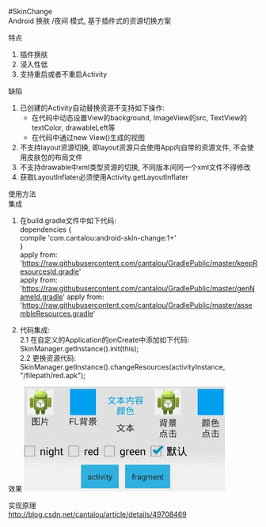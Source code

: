#SkinChange  
Android 换肤 /夜间 模式, 基于插件式的资源切换方案

特点 
1. 插件换肤  
2. 浸入性低  
3. 支持重启或者不重启Activity  

缺陷  
1. 已创建的Activity自动替换资源不支持如下操作:  
   <ul>
     <li> 在代码中动态设置View的background, ImageView的src, TextView的textColor, drawableLeft等</li>
     <li> 在代码中通过new View()生成的视图</li>
   </ul>
2. 不支持layout资源切换, 即layout资源只会使用App内自带的资源文件, 不会使用皮肤包的布局文件  
3. 不支持drawable中xml类型资源的切换, 不同版本间同一个xml文件不得修改  
4. 获取LayoutInflater必须使用Activity.getLayoutInflater  

使用方法  
集成  
1. 在build.gradle文件中如下代码:  
    dependencies {  
        compile 'com.cantalou:android-skin-change:1+'  
    }  
    apply from: 'https://raw.githubusercontent.com/cantalou/GradlePublic/master/keepResourcesId.gradle'  
    apply from: 'https://raw.githubusercontent.com/cantalou/GradlePublic/master/genNameId.gradle'
    apply from: 'https://raw.githubusercontent.com/cantalou/GradlePublic/master/assembleResources.gradle'
    
2. 代码集成:  
2.1 在自定义的Application的onCreate中添加如下代码:  
        SkinManager.getInstance().init(this);  
2.2 更换资源代码:  
        SkinManager.getInstance().changeResources(activityInstance, "/filepath/red.apk");  

效果
![image](https://github.com/cantalou/androidSkinChange/blob/master/jdfw.gif)  

实现原理  
<a href="http://blog.csdn.net/cantalou/article/details/49708469">http://blog.csdn.net/cantalou/article/details/49708469</a>
